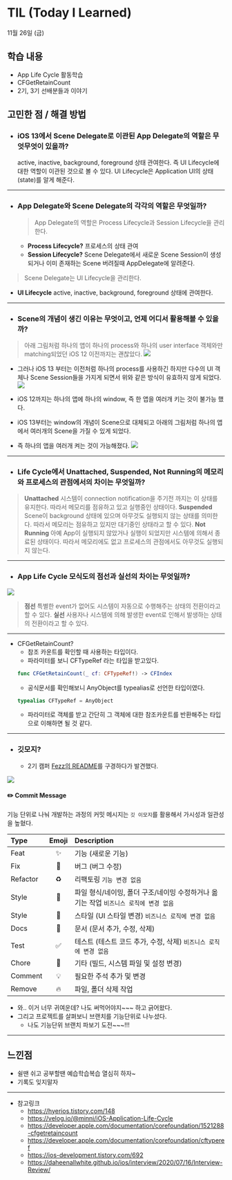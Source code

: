 # TIL (Today I Learned)


11월 26일 (금)

## 학습 내용
- App Life Cycle 활동학습
- CFGetRetainCount
- 2기, 3기 선배분들과 이야기
&nbsp;

## 고민한 점 / 해결 방법
- ### iOS 13에서 Scene Delegate로 이관된 App Delegate의 역할은 무엇무엇이 있을까?
    active, inactive, background, foreground 상태 관여한다.
    즉 UI Lifecycle에 대한 역할이 이관된 것으로 볼 수 있다.
    UI Lifecycle은 Application UI의 상태(state)를 알게 해준다.

---

- ### App Delegate와 Scene Delegate의 각각의 역할은 무엇일까?
    > App Delegate의 역할은 Process Lifecycle과 Session Lifecycle을 관리한다.

    * **Process Lifecycle?**
       프로세스의 상태 관여
    * **Session Lifecycle?**
       Scene Delegate에서 새로운 Scene Session이 생성되거나 이미 존재하는 Scene 버려질때 AppDelegate에 알려준다.

> Scene Delegate는 UI Lifecycle을 관리한다.

* **UI Lifecycle**
   active, inactive, background, foreground 상태에 관여한다.

---

- ### Scene의 개념이 생긴 이유는 무엇이고, 언제 어디서 활용해볼 수 있을까?
> 아래 그림처럼 하나의 앱이 하나의 process와 하나의 user interface 객체와만 matching되었던 iOS 12 이전까지는 괜찮았다.
![](https://i.imgur.com/eoD7lSy.png)
* 그러나 iOS 13 부터는 이전처럼 하나의 process를 사용하긴 하지만 다수의 UI 객체나 Scene Session들을 가지게 되면서 위와 같은 방식이 유효하지 않게 되었다.
![](https://i.imgur.com/sQ485Ez.png)

* iOS 12까지는 하나의 앱에 하나의 window, 즉 한 앱을 여러개 키는 것이 불가능 했다.
* iOS 13부터는 window의 개념이 Scene으로 대체되고 아래의 그림처럼 하나의 앱에서 여러개의 Scene을 가질 수 있게 되었다.
* 즉 하나의 앱을 여러개 켜는 것이 가능해졌다.
![](https://i.imgur.com/AdK6tJB.jpg)

---

- ### Life Cycle에서 Unattached, Suspended, Not Running의 메모리와 프로세스의 관점에서의 차이는 무엇일까?
> **Unattached**
   시스템이 connection notification을 주기전 까지는 이 상태를 유지한다.
   따라서 메모리를 점유하고 있고 실행중인 상태이다.
> **Suspended**
   Scene이 background 상태에 있으며 아무것도 실행되지 않는 상태를 의미한다.
   따라서 메모리는 점유하고 있지만 대기중인 상태라고 할 수 있다.
> **Not Running**
   아예 App이 실행되지 않았거나 실행이 되었지만 시스템에 의해서 종료된 상태이다.
   따라서 메모리에도 없고 프로세스의 관점에서도 아무것도 실행되지 않는다.

---

- ### App Life Cycle 모식도의 점선과 실선의 차이는 무엇일까?

![](https://i.imgur.com/laUoP7a.png)

>  **점선**
    특별한 event가 없어도 시스템이 자동으로 수행해주는 상태의 전환이라고 할 수 있다.
> **실선**
   사용자나 시스템에 의해 발생한 event로 인해서 발생하는 상태의 전환이라고 할 수 있다.
    
--- 

- CFGetRetainCount?
    - 참조 카운트를 확인할 때 사용하는 타입이다.
    - 파라미터를 보니 CFTypeRef 라는 타입을 받고있다.
    ```swift
    func CFGetRetainCount(_ cf: CFTypeRef!) -> CFIndex
    ```
    - 공식문서를 확인해보니 AnyObject를 typealias로 선언한 타입이였다.
    ```swift
    typealias CFTypeRef = AnyObject
    ```
    - 파라미터로 객체를 받고 간단히 그 객체에 대한 참조카운트를 반환해주는 타입으로 이해하면 될 것 같다.

---

- ### 깃모지?
    - 2기 캠퍼 [Fezz의 README](https://github.com/Fezravien/re-ios-open-market)를 구경하다가 발견했다.

![](https://i.imgur.com/3tuKs4C.png)



#### ✏️ Commit Message

기능 단위로 나눠 개발하는 과정의 커밋 메시지는 `깃 이모지`를 활용해서 가시성과 일관성을 높혔다. 


| Type     | Emoji | Description                                                  |
| :------- | :---: | :----------------------------------------------------------- |
| Feat     |   ✨   | 기능 (새로운 기능)                                           |
| Fix      |   🐛   | 버그 (버그 수정)                                             |
| Refactor |   ♻️   | 리팩토링 `기능 변경 없음`                                    |
| Style    |   🚚   | 파일 형식/네이밍, 폴더 구조/네이밍 수정하거나 옮기는 작업 `비즈니스 로직에 변경 없음` |
| Style    |   💄   | 스타일 (UI 스타일 변경)  `비즈니스 로직에 변경 없음`         |
| Docs     |   📝   | 문서 (문서 추가, 수정, 삭제)                                 |
| Test     |   ✅   | 테스트 (테스트 코드 추가, 수정, 삭제) `비즈니스 로직에 변경 없음` |
| Chore    |   🔧   | 기타 (빌드, 시스템 파일 및 설정 변경)                        |
| Comment  |   💡   | 필요한 주석 추가 및 변경                                     |
| Remove   |   🔥   | 파일, 폴더 삭제 작업                                         |

- 와.. 이거 너무 귀여운데? 나도 써먹어야지~~~ 하고 긁어왔다.
- 그리고 프로젝트를 살펴보니 브랜치를 기능단위로 나누셨다.
    - 나도 기능단위 브랜치 파보기 도전~~~!!!
---

## 느낀점
* 쉴땐 쉬고 공부할땐 예습학습복습 열심히 하자~
* 기록도 잊지말자
---

- 참고링크
    - https://hyerios.tistory.com/148
    - https://velog.io/@minni/iOS-Application-Life-Cycle
    - https://developer.apple.com/documentation/corefoundation/1521288-cfgetretaincount
    - https://developer.apple.com/documentation/corefoundation/cftyperef
    - https://ios-development.tistory.com/692
    - https://daheenallwhite.github.io/ios/interview/2020/07/16/Interview-Review/
